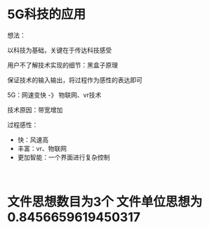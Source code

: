 # 5G科技的应用

想法：

以科技为基础，关键在于传达科技感受

用户不了解技术实现的细节：黑盒子原理

保证技术的输入输出，将过程作为感性的表达即可



5G：网速变快 -》 物联网、vr技术

技术原因：带宽增加

过程感性：

* 快：风速高
* 丰富：vr、物联网
* 更加智能：一个界面进行复杂控制

​				



# 文件思想数目为3个 文件单位思想为0.8456659619450317